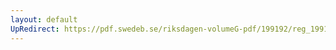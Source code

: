 ```yaml
---
layout: default
UpRedirect: https://pdf.swedeb.se/riksdagen-volumeG-pdf/199192/reg_199192/reg_199192_0644.pdf
---
```

